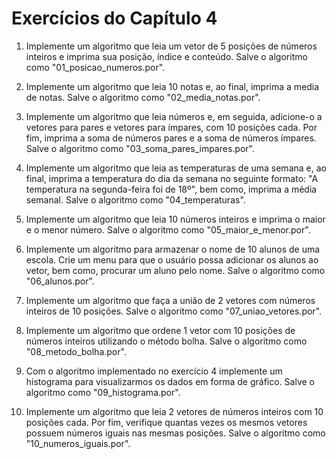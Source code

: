 # Exercícios do Capítulo 4
1) Implemente um algoritmo que leia um vetor de 5 posições de números inteiros e imprima sua posição, índice e conteúdo. Salve o algoritmo como "01_posicao_numeros.por".  

2) Implemente um algoritmo que leia 10 notas e, ao final, imprima a media de notas. Salve o algoritmo como "02_media_notas.por".  

3) Implemente um algoritmo que leia números e, em seguida, adicione-o a vetores para pares e vetores para ímpares, com 10 posições cada. Por fim, imprima a soma de números pares e a soma de números ímpares. Salve o algoritmo como "03_soma_pares_impares.por".  

4) Implemente um algoritmo que leia as temperaturas de uma semana e, ao final, imprima a temperatura do dia da semana no seguinte formato: "A temperatura na segunda-feira foi de 18º", bem como, imprima a média semanal. Salve o algoritmo como "04_temperaturas".  

5) Implemente um algoritmo que leia 10 números inteiros e imprima o maior e o menor número. Salve o algoritmo como "05_maior_e_menor.por".  

6) Implemente um algoritmo para armazenar o nome de 10 alunos de uma escola. Crie um menu para que o usuário possa adicionar os alunos ao vetor, bem como, procurar um aluno pelo nome. Salve o algoritmo como "06_alunos.por".  

7) Implemente um algoritmo que faça a união de 2 vetores com números inteiros de 10 posições. Salve o algoritmo como "07_uniao_vetores.por".  

8) Implemente um algoritmo que ordene 1 vetor com 10 posições de números inteiros utilizando o método bolha. Salve o algoritmo como "08_metodo_bolha.por".  

9) Com o algoritmo implementado no exercício 4 implemente um histograma para visualizarmos os dados em forma de gráfico. Salve o algoritmo como "09_histograma.por".  

10) Implemente um algoritmo que leia 2 vetores de números inteiros com 10 posições cada. Por fim, verifique quantas vezes os mesmos vetores possuem números iguais nas mesmas posições. Salve o algoritmo como "10_numeros_iguais.por".  


